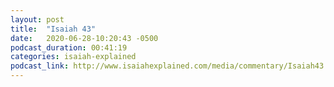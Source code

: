 ```yaml
---
layout: post
title:  "Isaiah 43"
date:   2020-06-28-10:20:43 -0500
podcast_duration: 00:41:19
categories: isaiah-explained
podcast_link: http://www.isaiahexplained.com/media/commentary/Isaiah43.mp3
---
```


